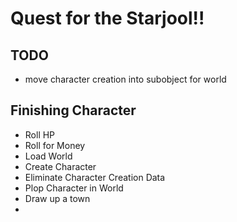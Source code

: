 # Quest for the Starjool!!

## TODO

* move character creation into subobject for world

## Finishing Character

* Roll HP
* Roll for Money
* Load World
* Create Character
* Eliminate Character Creation Data
* Plop Character in World
* Draw up a town
* 

